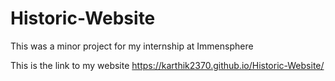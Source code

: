 # Historic-Website
This was a minor project for my internship at Immensphere

This is the link to my website
https://karthik2370.github.io/Historic-Website/

